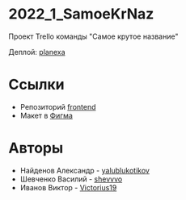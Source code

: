 # 2022_1_SamoeKrNaz
Проект Trello команды "Самое крутое название"

Деплой: [planexa](https://planexa.ru)

# Ссылки

+ Репозиторий [frontend](https://github.com/frontend-park-mail-ru/2022_1_SamoeKrNaz)
+ Макет в [Фигма](https://www.figma.com/file/STxRD8eHottP3xwMk0VjBK/Planexa?node-id=197%3A98)

# Авторы

+ Найденов Александр - [yalublukotikov](https://github.com/yalublukotikov)
+ Шевченко Василий - [shevvvo](https://github.com/shevvvo)
+ Иванов Виктор - [Victorius19](https://github.com/Victorius19)
